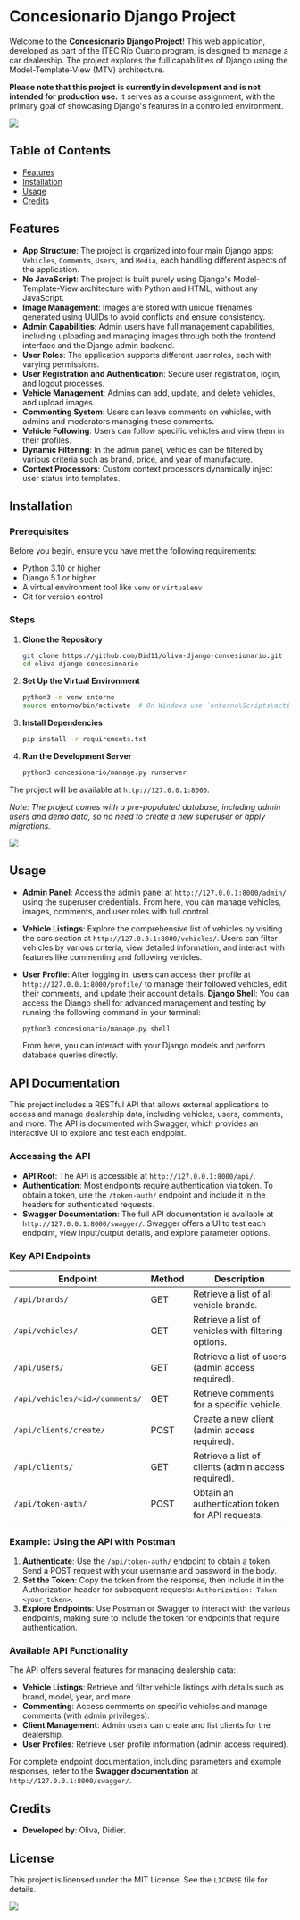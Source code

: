 # Concesionario Django Project

Welcome to the **Concesionario Django Project**! This web application, developed as part of the ITEC Río Cuarto program, is designed to manage a car dealership. The project explores the full capabilities of Django using the Model-Template-View (MTV) architecture.

**Please note that this project is currently in development and is not intended for production use.** It serves as a course assignment, with the primary goal of showcasing Django's features in a controlled environment.

![](assets/readme/vehicledetail.png)


## Table of Contents

- [Features](#features)
- [Installation](#installation)
- [Usage](#usage)
- [Credits](#credits)

## Features

- **App Structure**: The project is organized into four main Django apps: `Vehicles`, `Comments`, `Users`, and `Media`, each handling different aspects of the application.
- **No JavaScript**: The project is built purely using Django's Model-Template-View architecture with Python and HTML, without any JavaScript.
- **Image Management**: Images are stored with unique filenames generated using UUIDs to avoid conflicts and ensure consistency.
- **Admin Capabilities**: Admin users have full management capabilities, including uploading and managing images through both the frontend interface and the Django admin backend.
- **User Roles**: The application supports different user roles, each with varying permissions.
- **User Registration and Authentication**: Secure user registration, login, and logout processes.
- **Vehicle Management**: Admins can add, update, and delete vehicles, and upload images.
- **Commenting System**: Users can leave comments on vehicles, with admins and moderators managing these comments.
- **Vehicle Following**: Users can follow specific vehicles and view them in their profiles.
- **Dynamic Filtering**: In the admin panel, vehicles can be filtered by various criteria such as brand, price, and year of manufacture.
- **Context Processors**: Custom context processors dynamically inject user status into templates.


## Installation

### Prerequisites

Before you begin, ensure you have met the following requirements:

- Python 3.10 or higher
- Django 5.1 or higher
- A virtual environment tool like `venv` or `virtualenv`
- Git for version control

### Steps

1. **Clone the Repository**

    ```bash
    git clone https://github.com/Did11/oliva-django-concesionario.git
    cd oliva-django-concesionario
    ```

2. **Set Up the Virtual Environment**

    ```bash
    python3 -m venv entorno
    source entorno/bin/activate  # On Windows use `entorno\Scripts\activate`
    ```

3. **Install Dependencies**

    ```bash
    pip install -r requirements.txt
    ```

4. **Run the Development Server**

    ```bash
    python3 concesionario/manage.py runserver
    ```

The project will be available at `http://127.0.0.1:8000`.

*Note: The project comes with a pre-populated database, including admin users and demo data, so no need to create a new superuser or apply migrations.*

![](assets/readme/comments.png)
## Usage

- **Admin Panel**: Access the admin panel at `http://127.0.0.1:8000/admin/` using the superuser credentials. From here, you can manage vehicles, images, comments, and user roles with full control.
- **Vehicle Listings**: Explore the comprehensive list of vehicles by visiting the cars section at `http://127.0.0.1:8000/vehicles/`. Users can filter vehicles by various criteria, view detailed information, and interact with features like commenting and following vehicles.
- **User Profile**: After logging in, users can access their profile at `http://127.0.0.1:8000/profile/` to manage their followed vehicles, edit their comments, and update their account details.
**Django Shell**: You can access the Django shell for advanced management and testing by running the following command in your terminal:

    ```bash
    python3 concesionario/manage.py shell
    ```

    From here, you can interact with your Django models and perform database queries directly.

## API Documentation

This project includes a RESTful API that allows external applications to access and manage dealership data, including vehicles, users, comments, and more. The API is documented with Swagger, which provides an interactive UI to explore and test each endpoint.

### Accessing the API

- **API Root**: The API is accessible at `http://127.0.0.1:8000/api/`.
- **Authentication**: Most endpoints require authentication via token. To obtain a token, use the `/token-auth/` endpoint and include it in the headers for authenticated requests.
- **Swagger Documentation**: The full API documentation is available at `http://127.0.0.1:8000/swagger/`. Swagger offers a UI to test each endpoint, view input/output details, and explore parameter options.

### Key API Endpoints

| Endpoint                       | Method | Description                                        |
|--------------------------------|--------|----------------------------------------------------|
| `/api/brands/`                 | GET    | Retrieve a list of all vehicle brands.             |
| `/api/vehicles/`               | GET    | Retrieve a list of vehicles with filtering options.|
| `/api/users/`                  | GET    | Retrieve a list of users (admin access required).  |
| `/api/vehicles/<id>/comments/` | GET    | Retrieve comments for a specific vehicle.          |
| `/api/clients/create/`         | POST   | Create a new client (admin access required).       |
| `/api/clients/`                | GET    | Retrieve a list of clients (admin access required).|
| `/api/token-auth/`             | POST   | Obtain an authentication token for API requests.   |

### Example: Using the API with Postman

1. **Authenticate**: Use the `/api/token-auth/` endpoint to obtain a token. Send a POST request with your username and password in the body.
2. **Set the Token**: Copy the token from the response, then include it in the Authorization header for subsequent requests: `Authorization: Token <your_token>`.
3. **Explore Endpoints**: Use Postman or Swagger to interact with the various endpoints, making sure to include the token for endpoints that require authentication.

### Available API Functionality

The API offers several features for managing dealership data:
- **Vehicle Listings**: Retrieve and filter vehicle listings with details such as brand, model, year, and more.
- **Commenting**: Access comments on specific vehicles and manage comments (with admin privileges).
- **Client Management**: Admin users can create and list clients for the dealership.
- **User Profiles**: Retrieve user profile information (admin access required).

For complete endpoint documentation, including parameters and example responses, refer to the **Swagger documentation** at `http://127.0.0.1:8000/swagger/`.



## Credits

- **Developed by**: Oliva, Didier. 

## License

This project is licensed under the MIT License. See the `LICENSE` file for details.

![](assets/readme/vehicles.png)
